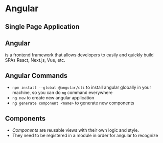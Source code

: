 # Angular

## Single Page Application

## Angular
is a frontend framework that allows developers to easily and quickly build SPAs
React, Next.js, Vue, etc.

## Angular Commands
- `npm install --global @angular/cli` to install angular globally in your machine, so you can do `ng` command everywhere
- `ng new` to create new angular application
- `ng generate component <name>` to generate new components

## Components
- *Components* are reusable views with their own logic and style.
- They need to be registered in a module in order for angular to recognize